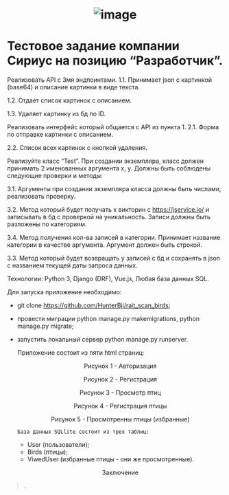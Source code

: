 # <p align="center"> ![image](https://github.com/HunterBjj/sirius/assets/64096687/cf1e2932-8043-4441-a22b-b199c0544999) </p>
# Тестовое задание компании Сириус на позицию “Разработчик”.

Реализовать API с 3мя эндпоинтами.
1.1. Принимает json с картинкой (base64) и описание картинки в виде текста.

1.2. Отдает список картинок с описанием.

1.3. Удаляет картинку из бд по ID.

Реализовать интерфейс который общается с API из пункта 1.
2.1. Форма по отправке картинки с описанием.

2.2. Список всех картинок с кнопкой удаления.

Реализуйте класс “Test”. При создании экземпляра, класс должен принимать 2 именованных аргумента x, y. Должны быть соблюдены следующие проверки и методы:

3.1. Аргументы при создании экземпляра класса должны быть числами, реализовать проверку.

3.2. Метод который будет получать x викторин с https://jservice.io/ и записывать в бд с проверкой на уникальность. Записи должны быть разложены по категориям.

3.4. Метод получения кол-ва записей в категории. Принимает название категории в качестве аргумента. Аргумент должен быть строкой.

3.3. Метод который будет возвращать y записей с бд и сохранять в json c названием текущей даты запроса данных.

Технологии:  Python 3, Django (DRF), Vue.js, Любая база данных SQL.

Для запуска приложение необходимо:
- git clone https://github.com/HunterBjj/rait_scan_birds;
- провеcти миграции python manage.py makemigrations, python manage.py migrate;
- запустить локальный сервер python manage.py runserver.

  Приложение состоит из пяти html страниц:

   <p align="center"> Рисунок 1 - Авторизация </p>

    <p align="center"> Рисунок 2 - Регистрация </p>
    

    <p align="center"> Рисунок 3 - Просмотр птиц </p>
  

    <p align="center"> Рисунок 4 - Регистрация птицы </p>


    <p align="center"> Рисунок 5 - Просмотренны птицы (избранные) </p>

      База данных SQLlite состоит из трех таблиц:
    - User (пользователи);
    - Birds (птицы);
    - ViwedUser (избранные птицы - они же просмотренные).

      
    <p align="center"> Заключение </p>
    
> . 
